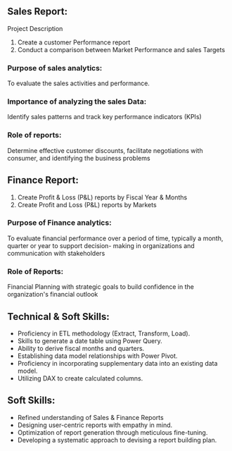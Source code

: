  ##  Sales Report:
Project Description
1. Create a customer Performance report
2. Conduct a comparison between Market Performance and sales Targets
 ### Purpose of sales analytics:
 To evaluate the sales activities and performance.
 ### Importance of analyzing the sales Data:
 Identify sales patterns and track key performance indicators (KPIs)
 ### Role of reports: 
 Determine effective customer discounts, facilitate negotiations with consumer, and identifying the business problems
## Finance Report:
1. Create Profit & Loss (P&L) reports by Fiscal Year & Months
2. Create Profit and Loss (P&L) reports by Markets
### Purpose of Finance analytics: 
To evaluate financial performance over a period of time, typically a month, quarter or year to support decision- making in organizations and communication with stakeholders
### Role of Reports:
Financial Planning with strategic goals to build confidence in the organization's financial outlook
## Technical & Soft Skills:
- 	Proficiency in ETL methodology (Extract, Transform, Load).
- 	Skills to generate a date table using Power Query.
- 	Ability to derive fiscal months and quarters.
- 	Establishing data model relationships with Power Pivot.
- Proficiency in incorporating supplementary data into an existing data model.
- 	Utilizing DAX to create calculated columns.

## Soft Skills:
- 	Refined understanding of Sales & Finance Reports
- 	Designing user-centric reports with empathy in mind.
- 	Optimization of report generation through meticulous fine-tuning.
- 	Developing a systematic approach to devising a report building plan.
